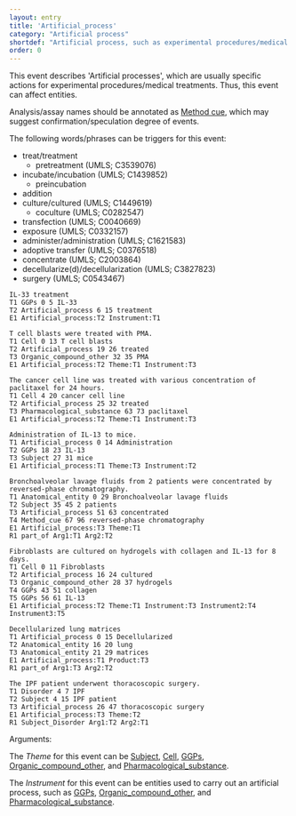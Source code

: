 ```yaml
---
layout: entry
title: 'Artificial_process'
category: "Artificial process"
shortdef: "Artificial process, such as experimental procedures/medical treatments"
order: 0
---
```


This event describes 'Artificial processes', which are usually specific actions for experimental procedures/medical treatments. Thus, this event can affect entities.

Analysis/assay names should be annotated as [Method cue](), which may suggest confirmation/speculation degree of events.

The following words/phrases can be triggers for this event:
- treat/treatment
  - pretreatment (UMLS; C3539076)
- incubate/incubation (UMLS; C1439852)
  - preincubation
- addition
- culture/cultured (UMLS; C1449619)
  - coculture (UMLS; C0282547)
- transfection (UMLS; C0040669)
- exposure (UMLS; C0332157)
- administer/administration (UMLS; C1621583)
- adoptive transfer (UMLS; C0376518)
- concentrate (UMLS; C2003864)
- decellularize(d)/decellularization (UMLS; C3827823)
- surgery (UMLS; C0543467)

~~~ ann
IL-33 treatment
T1 GGPs 0 5 IL-33
T2 Artificial_process 6 15 treatment
E1 Artificial_process:T2 Instrument:T1
~~~
~~~ann
T cell blasts were treated with PMA.
T1 Cell 0 13 T cell blasts
T2 Artificial_process 19 26 treated
T3 Organic_compound_other 32 35 PMA
E1 Artificial_process:T2 Theme:T1 Instrument:T3
~~~
~~~ ann
The cancer cell line was treated with various concentration of paclitaxel for 24 hours.
T1 Cell 4 20 cancer cell line
T2 Artificial_process 25 32 treated
T3 Pharmacological_substance 63 73 paclitaxel
E1 Artificial_process:T2 Theme:T1 Instrument:T3
~~~
~~~ ann
Administration of IL-13 to mice.
T1 Artificial_process 0 14 Administration
T2 GGPs 18 23 IL-13
T3 Subject 27 31 mice
E1 Artificial_process:T1 Theme:T3 Instrument:T2
~~~
~~~ ann
Bronchoalveolar lavage fluids from 2 patients were concentrated by reversed-phase chromatography.
T1 Anatomical_entity 0 29 Bronchoalveolar lavage fluids
T2 Subject 35 45 2 patients
T3 Artificial_process 51 63 concentrated
T4 Method_cue 67 96 reversed-phase chromatography
E1 Artificial_process:T3 Theme:T1
R1 part_of Arg1:T1 Arg2:T2
~~~
~~~ ann
Fibroblasts are cultured on hydrogels with collagen and IL-13 for 8 days.
T1 Cell 0 11 Fibroblasts
T2 Artificial_process 16 24 cultured
T3 Organic_compound_other 28 37 hydrogels
T4 GGPs 43 51 collagen
T5 GGPs 56 61 IL-13
E1 Artificial_process:T2 Theme:T1 Instrument:T3 Instrument2:T4 Instrument3:T5
~~~
~~~ ann
Decellularized lung matrices
T1 Artificial_process 0 15 Decellularized
T2 Anatomical_entity 16 20 lung
T3 Anatomical_entity 21 29 matrices
E1 Artificial_process:T1 Product:T3
R1 part_of Arg1:T3 Arg2:T2
~~~
~~~ ann
The IPF patient underwent thoracoscopic surgery.
T1 Disorder 4 7 IPF
T2 Subject 4 15 IPF patient
T3 Artificial_process 26 47 thoracoscopic surgery
E1 Artificial_process:T3 Theme:T2
R1 Subject_Disorder Arg1:T2 Arg2:T1
~~~

Arguments:

The *Theme* for this event can be [Subject](), [Cell](), [GGPs](), [Organic_compound_other](), and [Pharmacological_substance]().

The *Instrument* for this event can be entities used to carry out an artificial process, such as [GGPs](), [Organic_compound_other](), and [Pharmacological_substance]().

<!--details-->

